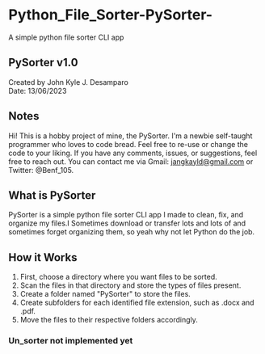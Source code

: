 # Python_File_Sorter-PySorter-

A simple python file sorter CLI app

## PySorter v1.0
Created by John Kyle J. Desamparo  
Date: 13/06/2023

## Notes

Hi! This is a hobby project of mine, the PySorter. I'm a newbie self-taught programmer who loves to code bread. Feel free to re-use or change the code to your liking. If you have any comments, issues, or suggestions, feel free to reach out. You can contact me via Gmail: jangkayld@gmail.com or Twitter: @Benf_105.

## What is PySorter

PySorter is a simple python file sorter CLI app I made to clean, fix, and organize my files.I Sometimes download or transfer lots and lots of and sometimes forget organizing them, so yeah why not let Python do the job.

## How it Works

1. First, choose a directory where you want files to be sorted.
2. Scan the files in that directory and store the types of files present.
3. Create a folder named "PySorter" to store the files.
4. Create subfolders for each identified file extension, such as .docx and .pdf.
5. Move the files to their respective folders accordingly.

### Un_sorter not implemented yet
